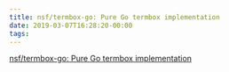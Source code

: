 ```yaml
---
title: nsf/termbox-go: Pure Go termbox implementation
date: 2019-03-07T16:28:20-00:00
tags:
---
```


[nsf/termbox-go: Pure Go termbox implementation](https://github.com/nsf/termbox-go)
